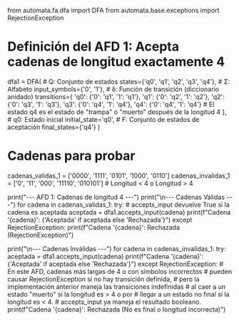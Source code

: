 from automata.fa.dfa import DFA
from automata.base.exceptions import RejectionException

# Definición del AFD 1: Acepta cadenas de longitud exactamente 4
dfa1 = DFA(
    # Q: Conjunto de estados
    states={'q0', 'q1', 'q2', 'q3', 'q4'},
    # Σ: Alfabeto
    input_symbols={'0', '1'},
    # δ: Función de transición (diccionario anidado)
    transitions={
        'q0': {'0': 'q1', '1': 'q1'},
        'q1': {'0': 'q2', '1': 'q2'},
        'q2': {'0': 'q3', '1': 'q3'},
        'q3': {'0': 'q4', '1': 'q4'},
        'q4': {'0': 'q4', '1': 'q4'} # El estado q4 es el estado de "trampa" o "muerto" después de la longitud 4
    },
    # q0: Estado inicial
    initial_state='q0',
    # F: Conjunto de estados de aceptación
    final_states={'q4'}
)

# Cadenas para probar
cadenas_validas_1 = ['0000', '1111', '0101', '1000', '0110']
cadenas_invalidas_1 = ['0', '11', '000', '11110', '010101'] # Longitud < 4 o Longitud > 4

print("--- AFD 1: Cadenas de longitud 4 ---")
print("\n--- Cadenas Válidas ---")
for cadena in cadenas_validas_1:
    try:
        # accepts_input devuelve True si la cadena es aceptada
        aceptada = dfa1.accepts_input(cadena)
        print(f"Cadena '{cadena}': {'Aceptada' if aceptada else 'Rechazada'}")
    except RejectionException:
        print(f"Cadena '{cadena}': Rechazada (RejectionException)")

print("\n--- Cadenas Inválidas ---")
for cadena in cadenas_invalidas_1:
    try:
        aceptada = dfa1.accepts_input(cadena)
        print(f"Cadena '{cadena}': {'Aceptada' if aceptada else 'Rechazada'}")
    except RejectionException:
        # En este AFD, cadenas más largas de 4 o con símbolos incorrectos
        # pueden causar RejectionException si no hay transición definida,
        # pero la implementación anterior maneja las transiciones indefinidas
        # al caer a un estado "muerto" si la longitud es > 4 o por
        # llegar a un estado no final si la longitud es < 4.
        # accepts_input ya maneja el resultado booleano.
        print(f"Cadena '{cadena}': Rechazada (No es final o longitud incorrecta)")
